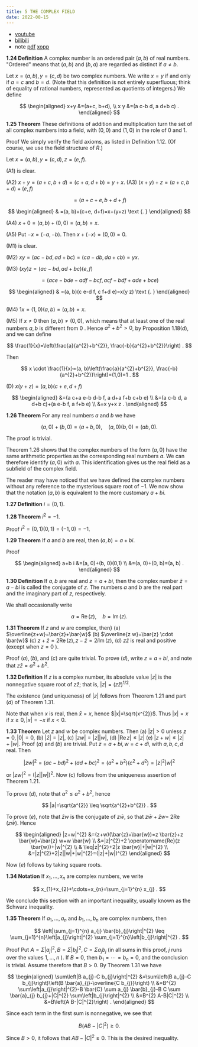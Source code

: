 ```yaml
---
title: 5 THE COMPLEX FIELD
date: 2022-08-15
---
```


* [youtube](https://youtu.be/IrcWz7Ca4GA)
* [bilibili](https://www.bilibili.com/video/BV1ue4y1B7ay/)
* note [pdf](https://github.com/chen-gz/bed2/blob/c27871d35983c3fe86403da139e1f0539f5ddd30/5%20THE%20COMPLEX%20FIELD%20note.pdf)
[xopp](https://github.com/chen-gz/bed2/blob/c27871d35983c3fe86403da139e1f0539f5ddd30/5%20THE%20COMPLEX%20FIELD%20note.xopp)


**1.24 Definition** A complex number is an ordered pair $(a, b)$ of real numbers. "Ordered" means that $(a, b)$ and $(b, a)$ are regarded as distinct if $a \neq b$.

Let $x=(a, b), y=(c, d)$ be two complex numbers. We write $x=y$ if and only if $a=c$ and $b=d$. (Note that this definition is not entirely superfluous; think of equality of rational numbers, represented as quotients of integers.) We define

$$
\begin{aligned}
x+y &=(a+c, b+d), \\
x y &=(a c-b d, a d+b c) .
\end{aligned}
$$

**$1.25$ Theorem** These definitions of addition and multiplication turn the set of all complex numbers into a field, with $(0,0)$ and $(1,0)$ in the role of 0 and $1 .$

Proof We simply verify the field axioms, as listed in Definition 1.12. (Of course, we use the field structure of $R$.)

Let $x=(a, b), y=(c, d), z=(e, f)$.

(A1) is clear.

(A2) $x+y=(a+c, b+d)=(c+a, d+b)=y+x$. (A3) $(x+y)+z=(a+c, b+d)+(e, f)$

$$
=(a+c+e, b+d+f)
$$

$$
\begin{aligned}
& =(a, b)+(c+e, d+f)=x+(y+z) \text {. }
\end{aligned}
$$

(A4) $x+0=(a, b)+(0,0)=(a, b)=x$.

(A5) Put $-x=(-a,-b)$. Then $x+(-x)=(0,0)=0$.

(M1) is clear.

(M2) $x y=(a c-b d, a d+b c)=(c a-d b, d a+c b)=y x$.

(M3) $(x y) z=(a c-b d, a d+b c)(e, f)$

$$
=(a c e-b d e-a d f-b c f, a c f-b d f+a d e+b c e)
$$

$$
\begin{aligned}
& =(a, b)(c e-d f, c f+d e)=x(y z) \text {. }
\end{aligned}
$$

(M4) $1 x=(1,0)(a, b)=(a, b)=x$.

(M5) If $x \neq 0$ then $(a, b) \neq(0,0)$, which means that at least one of the real numbers $a, b$ is different from 0 . Hence $a^{2}+b^{2}>0$, by Proposition $1.18(d)$, and we can define

$$
\frac{1}{x}=\left(\frac{a}{a^{2}+b^{2}}, \frac{-b}{a^{2}+b^{2}}\right) .
$$

Then

$$
x \cdot \frac{1}{x}=(a, b)\left(\frac{a}{a^{2}+b^{2}}, \frac{-b}{a^{2}+b^{2}}\right)=(1,0)=1 .
$$

(D) $x(y+z)=(a, b)(c+e, d+f)$

$$
\begin{aligned}
&=(a c+a e-b d-b f, a d+a f+b c+b e) \\
&=(a c-b d, a d+b c)+(a e-b f, a f+b e) \\
&=x y+x z .
\end{aligned}
$$

**$1.26$ Theorem** For any real numbers $a$ and $b$ we have

$$
(a, 0)+(b, 0)=(a+b, 0), \quad(a, 0)(b, 0)=(a b, 0) \text {. }
$$

The proof is trivial.

Theorem $1.26$ shows that the complex numbers of the form $(a, 0)$ have the same arithmetic properties as the corresponding real numbers $a$. We can therefore identify $(a, 0)$ with $a$. This identification gives us the real field as a subfield of the complex field.

The reader may have noticed that we have defined the complex numbers without any reference to the mysterious square root of $-1$. We now show that the notation $(a, b)$ is equivalent to the more customary $a+b i$.

**1.27 Definition** $i=(0,1)$. 

**$1.28$ Theorem** $i^{2}=-1$.

Proof $i^{2}=(0,1)(0,1)=(-1,0)=-1$.

**1.29 Theorem** If $a$ and $b$ are real, then $(a, b)=a+b i$.

Proof

$$
\begin{aligned}
a+b i &=(a, 0)+(b, 0)(0,1) \\
&=(a, 0)+(0, b)=(a, b) .
\end{aligned}
$$

**1.30 Definition** If $a, b$ are real and $z=a+b i$, then the complex number $\bar{z}=a-b i$ is called the conjugate of $z$. The numbers $a$ and $b$ are the real part and the imaginary part of $z$, respectively.

We shall occasionally write

$$
a=\operatorname{Re}(z), \quad b=\operatorname{Im}(z) .
$$

**1.31 Theorem** If $z$ and $w$ are complex, then}
(a) $\overline{z+w}=\bar{z}+\bar{w}$
(b) $\overline{z w}=\bar{z} \cdot \bar{w}$
(c) $z+\bar{z}=2 \operatorname{Re}(z), z-\bar{z}=2 i \operatorname{Im}(z)$,
(d) $z \bar{z}$ is real and positive (except when $z=0$ ).

Proof $(a),(b)$, and $(c)$ are quite trivial. To prove $(d)$, write $z=a+b i$, and note that $z \bar{z}=a^{2}+b^{2}$.

**1.32 Definition** If $z$ is a complex number, its absolute value $|z|$ is the nonnegative square root of $z \bar{z}$; that is, $|z|=(z \bar{z})^{1 / 2}$.

The existence (and uniqueness) of $|z|$ follows from Theorem $1.21$ and part $(d)$ of Theorem $1.31$.

Note that when $x$ is real, then $\bar{x}=x$, hence $|x|=\sqrt{x^{2}}$. Thus $|x|=x$ if $x \geq 0,|x|=-x$ if $x<0$.

**$1.33$ Theorem** Let $z$ and $w$ be complex numbers. Then
(a) $|z|>0$ unless $z=0,|0|=0$,
(b) $|\bar{z}|=|z|$,
(c) $|z w|=|z||w|$,
(d) $|\operatorname{Re} z| \leq|z|$
(e) $|z+w| \leq|z|+|w|$. Proof $(a)$ and $(b)$ are trivial. Put $z=a+b i, w=c+d i$, with $a, b, c, d$ real. Then

$$
|z w|^{2}=(a c-b d)^{2}+(a d+b c)^{2}=\left(a^{2}+b^{2}\right)\left(c^{2}+d^{2}\right)=|z|^{2}|w|^{2}
$$

or $|z w|^{2}=(|z||w|)^{2}$. Now (c) follows from the uniqueness assertion of Theorem $1.21$.

To prove $(d)$, note that $a^{2} \leq a^{2}+b^{2}$, hence

$$
|a|=\sqrt{a^{2}} \leq \sqrt{a^{2}+b^{2}} .
$$

To prove $(e)$, note that $\bar{z} w$ is the conjugate of $z \bar{w}$, so that $z \bar{w}+\bar{z} w=$ $2 \operatorname{Re}(z \bar{w})$. Hence

$$
\begin{aligned}
|z+w|^{2} &=(z+w)(\bar{z}+\bar{w})=z \bar{z}+z \bar{w}+\bar{z} w+w \bar{w} \\
&=|z|^{2}+2 \operatorname{Re}(z \bar{w})+|w|^{2} \\
& \leq|z|^{2}+2|z \bar{w}|+|w|^{2} \\
&=|z|^{2}+2|z||w|+|w|^{2}=(|z|+|w|)^{2}
\end{aligned}
$$

Now $(e)$ follows by taking square roots.


**$1.34$ Notation** If $x_{1}, \ldots, x_{n}$ are complex numbers, we write

$$
x_{1}+x_{2}+\cdots+x_{n}=\sum_{j=1}^{n} x_{j} .
$$

We conclude this section with an important inequality, usually known as the Schwarz inequality.

**$1.35$ Theorem** If $a_{1}, \ldots, a_{n}$ and $b_{1}, \ldots, b_{n}$ are complex numbers, then

$$
\left|\sum_{j=1}^{n} a_{j} \bar{b}_{j}\right|^{2} \leq \sum_{j=1}^{n}\left|a_{j}\right|^{2} \sum_{j=1}^{n}\left|b_{j}\right|^{2} .
$$

Proof Put $A=\Sigma\left|a_{j}\right|^{2}, B=\Sigma\left|b_{j}\right|^{2}, C=\Sigma a_{j} b_{j}$ (in all sums in this proof, $j$ runs over the values $1, \ldots, n$ ). If $B=0$, then $b_{1}=\cdots=b_{n}=0$, and the conclusion is trivial. Assume therefore that $B>0$. By Theorem $1.31$ we have

$$
\begin{aligned}
\sum\left|B a_{j}-C b_{j}\right|^{2} &=\sum\left(B a_{j}-C b_{j}\right)\left(B \bar{a}_{j}-\overline{C b_{j}}\right) \\
&=B^{2} \sum\left|a_{j}\right|^{2}-B \bar{C} \sum a_{j} \bar{b}_{j}-B C \sum \bar{a}_{j} b_{j}+|C|^{2} \sum\left|b_{j}\right|^{2} \\
&=B^{2} A-B|C|^{2} \\
&=B\left(A B-|C|^{2}\right) .
\end{aligned}
$$

Since each term in the first sum is nonnegative, we see that

$$
B\left(A B-|C|^{2}\right) \geq 0 \text {. }
$$

Since $B>0$, it follows that $A B-|C|^{2} \geq 0$. This is the desired inequality.

